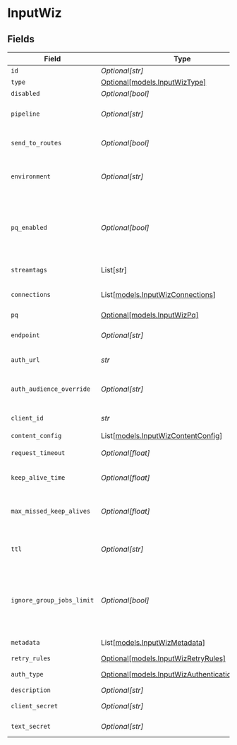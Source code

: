 # InputWiz


## Fields

| Field                                                                                                                                                                                                                                        | Type                                                                                                                                                                                                                                         | Required                                                                                                                                                                                                                                     | Description                                                                                                                                                                                                                                  |
| -------------------------------------------------------------------------------------------------------------------------------------------------------------------------------------------------------------------------------------------- | -------------------------------------------------------------------------------------------------------------------------------------------------------------------------------------------------------------------------------------------- | -------------------------------------------------------------------------------------------------------------------------------------------------------------------------------------------------------------------------------------------- | -------------------------------------------------------------------------------------------------------------------------------------------------------------------------------------------------------------------------------------------- |
| `id`                                                                                                                                                                                                                                         | *Optional[str]*                                                                                                                                                                                                                              | :heavy_minus_sign:                                                                                                                                                                                                                           | Unique ID for this input                                                                                                                                                                                                                     |
| `type`                                                                                                                                                                                                                                       | [Optional[models.InputWizType]](../models/inputwiztype.md)                                                                                                                                                                                   | :heavy_minus_sign:                                                                                                                                                                                                                           | N/A                                                                                                                                                                                                                                          |
| `disabled`                                                                                                                                                                                                                                   | *Optional[bool]*                                                                                                                                                                                                                             | :heavy_minus_sign:                                                                                                                                                                                                                           | N/A                                                                                                                                                                                                                                          |
| `pipeline`                                                                                                                                                                                                                                   | *Optional[str]*                                                                                                                                                                                                                              | :heavy_minus_sign:                                                                                                                                                                                                                           | Pipeline to process data from this Source before sending it through the Routes                                                                                                                                                               |
| `send_to_routes`                                                                                                                                                                                                                             | *Optional[bool]*                                                                                                                                                                                                                             | :heavy_minus_sign:                                                                                                                                                                                                                           | Select whether to send data to Routes, or directly to Destinations.                                                                                                                                                                          |
| `environment`                                                                                                                                                                                                                                | *Optional[str]*                                                                                                                                                                                                                              | :heavy_minus_sign:                                                                                                                                                                                                                           | Optionally, enable this config only on a specified Git branch. If empty, will be enabled everywhere.                                                                                                                                         |
| `pq_enabled`                                                                                                                                                                                                                                 | *Optional[bool]*                                                                                                                                                                                                                             | :heavy_minus_sign:                                                                                                                                                                                                                           | Use a disk queue to minimize data loss when connected services block. See [Cribl Docs](https://docs.cribl.io/stream/persistent-queues) for PQ defaults (Cribl-managed Cloud Workers) and configuration options (on-prem and hybrid Workers). |
| `streamtags`                                                                                                                                                                                                                                 | List[*str*]                                                                                                                                                                                                                                  | :heavy_minus_sign:                                                                                                                                                                                                                           | Tags for filtering and grouping in @{product}                                                                                                                                                                                                |
| `connections`                                                                                                                                                                                                                                | List[[models.InputWizConnections](../models/inputwizconnections.md)]                                                                                                                                                                         | :heavy_minus_sign:                                                                                                                                                                                                                           | Direct connections to Destinations, and optionally via a Pipeline or a Pack                                                                                                                                                                  |
| `pq`                                                                                                                                                                                                                                         | [Optional[models.InputWizPq]](../models/inputwizpq.md)                                                                                                                                                                                       | :heavy_minus_sign:                                                                                                                                                                                                                           | N/A                                                                                                                                                                                                                                          |
| `endpoint`                                                                                                                                                                                                                                   | *Optional[str]*                                                                                                                                                                                                                              | :heavy_minus_sign:                                                                                                                                                                                                                           | The Wiz GraphQL API endpoint. Example: https://api.us1.app.wiz.io/graphql                                                                                                                                                                    |
| `auth_url`                                                                                                                                                                                                                                   | *str*                                                                                                                                                                                                                                        | :heavy_check_mark:                                                                                                                                                                                                                           | The authentication URL to generate an OAuth token                                                                                                                                                                                            |
| `auth_audience_override`                                                                                                                                                                                                                     | *Optional[str]*                                                                                                                                                                                                                              | :heavy_minus_sign:                                                                                                                                                                                                                           | The audience to use when requesting an OAuth token for a custom auth URL. When not specified, `wiz-api` will be used.                                                                                                                        |
| `client_id`                                                                                                                                                                                                                                  | *str*                                                                                                                                                                                                                                        | :heavy_check_mark:                                                                                                                                                                                                                           | The client ID of the Wiz application                                                                                                                                                                                                         |
| `content_config`                                                                                                                                                                                                                             | List[[models.InputWizContentConfig](../models/inputwizcontentconfig.md)]                                                                                                                                                                     | :heavy_check_mark:                                                                                                                                                                                                                           | N/A                                                                                                                                                                                                                                          |
| `request_timeout`                                                                                                                                                                                                                            | *Optional[float]*                                                                                                                                                                                                                            | :heavy_minus_sign:                                                                                                                                                                                                                           | HTTP request inactivity timeout. Use 0 to disable.                                                                                                                                                                                           |
| `keep_alive_time`                                                                                                                                                                                                                            | *Optional[float]*                                                                                                                                                                                                                            | :heavy_minus_sign:                                                                                                                                                                                                                           | How often workers should check in with the scheduler to keep job subscription alive                                                                                                                                                          |
| `max_missed_keep_alives`                                                                                                                                                                                                                     | *Optional[float]*                                                                                                                                                                                                                            | :heavy_minus_sign:                                                                                                                                                                                                                           | The number of Keep Alive Time periods before an inactive worker will have its job subscription revoked.                                                                                                                                      |
| `ttl`                                                                                                                                                                                                                                        | *Optional[str]*                                                                                                                                                                                                                              | :heavy_minus_sign:                                                                                                                                                                                                                           | Time to keep the job's artifacts on disk after job completion. This also affects how long a job is listed in the Job Inspector.                                                                                                              |
| `ignore_group_jobs_limit`                                                                                                                                                                                                                    | *Optional[bool]*                                                                                                                                                                                                                             | :heavy_minus_sign:                                                                                                                                                                                                                           | When enabled, this job's artifacts are not counted toward the Worker Group's finished job artifacts limit. Artifacts will be removed only after the Collector's configured time to live.                                                     |
| `metadata`                                                                                                                                                                                                                                   | List[[models.InputWizMetadata](../models/inputwizmetadata.md)]                                                                                                                                                                               | :heavy_minus_sign:                                                                                                                                                                                                                           | Fields to add to events from this input                                                                                                                                                                                                      |
| `retry_rules`                                                                                                                                                                                                                                | [Optional[models.InputWizRetryRules]](../models/inputwizretryrules.md)                                                                                                                                                                       | :heavy_minus_sign:                                                                                                                                                                                                                           | N/A                                                                                                                                                                                                                                          |
| `auth_type`                                                                                                                                                                                                                                  | [Optional[models.InputWizAuthenticationMethod]](../models/inputwizauthenticationmethod.md)                                                                                                                                                   | :heavy_minus_sign:                                                                                                                                                                                                                           | Enter client secret directly, or select a stored secret                                                                                                                                                                                      |
| `description`                                                                                                                                                                                                                                | *Optional[str]*                                                                                                                                                                                                                              | :heavy_minus_sign:                                                                                                                                                                                                                           | N/A                                                                                                                                                                                                                                          |
| `client_secret`                                                                                                                                                                                                                              | *Optional[str]*                                                                                                                                                                                                                              | :heavy_minus_sign:                                                                                                                                                                                                                           | The client secret of the Wiz application                                                                                                                                                                                                     |
| `text_secret`                                                                                                                                                                                                                                | *Optional[str]*                                                                                                                                                                                                                              | :heavy_minus_sign:                                                                                                                                                                                                                           | Select or create a stored text secret                                                                                                                                                                                                        |